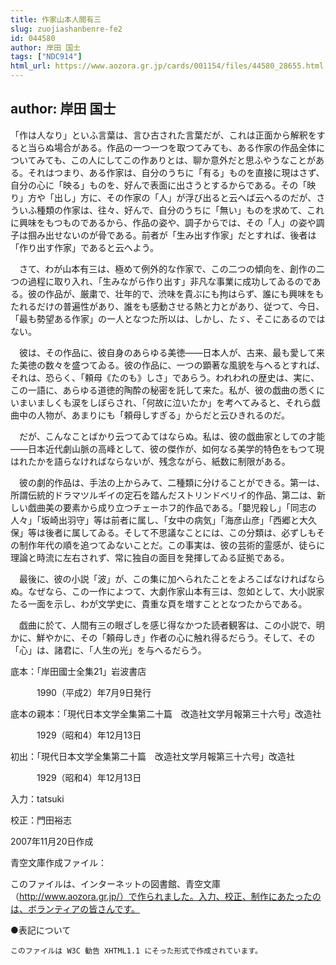 ```yaml
---
title: 作家山本人間有三
slug: zuojiashanbenre-fe2
id: 044580
author: 岸田 国士
tags: ["NDC914"]
html_url: https://www.aozora.gr.jp/cards/001154/files/44580_28655.html
---
```


## author: 岸田 国士

「作は人なり」といふ言葉は、言ひ古された言葉だが、これは正面から解釈をすると当らぬ場合がある。作品の一つ一つを取つてみても、ある作家の作品全体についてみても、この人にしてこの作ありとは、聊か意外だと思ふやうなことがある。それはつまり、ある作家は、自分のうちに「有る」ものを直接に現はさず、自分の心に「映る」ものを、好んで表面に出さうとするからである。その「映り」方や「出し」方に、その作家の「人」が浮び出ると云へば云へるのだが、さういふ種類の作家は、往々、好んで、自分のうちに「無い」ものを求めて、これに興味をもつものであるから、作品の姿や、調子からでは、その「人」の姿や調子は掴み出せないのが骨である。前者が「生み出す作家」だとすれば、後者は「作り出す作家」であると云へよう。

　さて、わが山本有三は、極めて例外的な作家で、この二つの傾向を、創作の二つの過程に取り入れ、「生みながら作り出す」非凡な事業に成功してゐるのである。彼の作品が、厳粛で、壮年的で、渋味を貴ぶにも拘はらず、誰にも興味をもたれるだけの普遍性があり、誰をも感動させる熱と力とがあり、従つて、今日、「最も勢望ある作家」の一人となつた所以は、しかし、たゞ、そこにあるのではない。

　彼は、その作品に、彼自身のあらゆる美徳――日本人が、古来、最も愛して来た美徳の数々を盛つてゐる。彼の作品に、一つの顕著な風貌を与へるとすれば、それは、恐らく、「頼母《たのも》しさ」であらう。われわれの歴史は、実に、この一語に、あらゆる道徳的陶酔の秘密を託して来た。私が、彼の戯曲の悉くにいまいましくも涙をしぼらされ、「何故に泣いたか」を考へてみると、それら戯曲中の人物が、あまりにも「頼母しすぎる」からだと云ひきれるのだ。

　だが、こんなことばかり云つてゐてはならぬ。私は、彼の戯曲家としての才能――日本近代劇山脈の高峰として、彼の傑作が、如何なる美学的特色をもつて現はれたかを語らなければならないが、残念ながら、紙数に制限がある。

　彼の劇的作品は、手法の上からみて、二種類に分けることができる。第一は、所謂伝統的ドラマツルギイの定石を踏んだストリンドベリイ的作品、第二は、新しい戯曲美の要素から成り立つチェーホフ的作品である。「嬰児殺し」「同志の人々」「坂崎出羽守」等は前者に属し、「女中の病気」「海彦山彦」「西郷と大久保」等は後者に属してゐる。そして不思議なことには、この分類は、必ずしもその制作年代の順を追つてゐないことだ。この事実は、彼の芸術的霊感が、徒らに理論と時流に左右されず、常に独自の面目を発揮してゐる証拠である。

　最後に、彼の小説「波」が、この集に加へられたことをよろこばなければならぬ。なぜなら、この一作によつて、大劇作家山本有三は、忽如として、大小説家たる一面を示し、わが文学史に、貴重な頁を増すこととなつたからである。

　戯曲に於て、人間有三の眼ざしを感じ得なかつた読者観客は、この小説で、明かに、鮮やかに、その「頼母しき」作者の心に触れ得るだらう。そして、その「心」は、諸君に、「人生の光」を与へるだらう。













底本：「岸田國士全集21」岩波書店


　　　1990（平成2）年7月9日発行

底本の親本：「現代日本文学全集第二十篇　改造社文学月報第三十六号」改造社

　　　1929（昭和4）年12月13日

初出：「現代日本文学全集第二十篇　改造社文学月報第三十六号」改造社

　　　1929（昭和4）年12月13日

入力：tatsuki

校正：門田裕志

2007年11月20日作成

青空文庫作成ファイル：

このファイルは、インターネットの図書館、青空文庫（http://www.aozora.gr.jp/）で作られました。入力、校正、制作にあたったのは、ボランティアの皆さんです。











●表記について


	このファイルは W3C 勧告 XHTML1.1 にそった形式で作成されています。